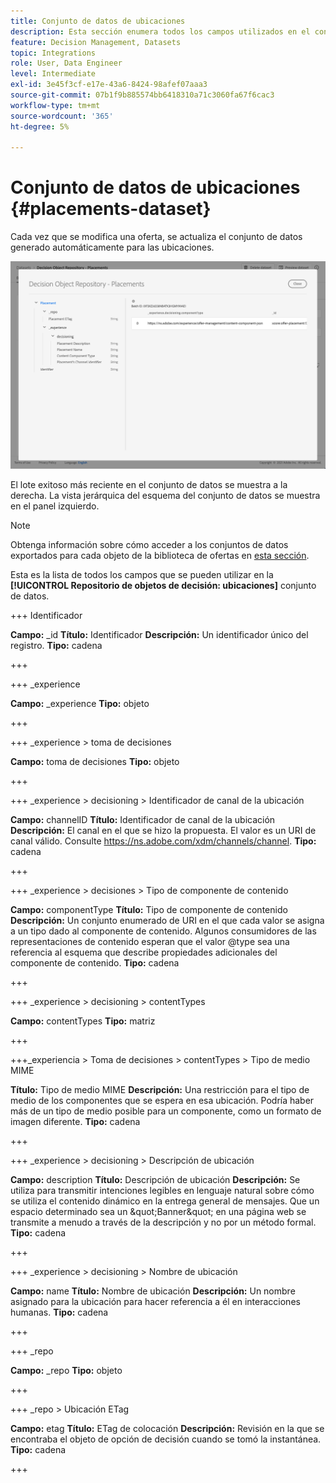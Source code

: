 ```yaml
---
title: Conjunto de datos de ubicaciones
description: Esta sección enumera todos los campos utilizados en el conjunto de datos exportado para las ubicaciones
feature: Decision Management, Datasets
topic: Integrations
role: User, Data Engineer
level: Intermediate
exl-id: 3e45f3cf-e17e-43a6-8424-98afef07aaa3
source-git-commit: 07b1f9b885574bb6418310a71c3060fa67f6cac3
workflow-type: tm+mt
source-wordcount: '365'
ht-degree: 5%

---
```


# Conjunto de datos de ubicaciones {#placements-dataset}

Cada vez que se modifica una oferta, se actualiza el conjunto de datos generado automáticamente para las ubicaciones.

![](../assets/dataset-placements.png)

El lote exitoso más reciente en el conjunto de datos se muestra a la derecha. La vista jerárquica del esquema del conjunto de datos se muestra en el panel izquierdo.

>[!NOTE]
>
>Obtenga información sobre cómo acceder a los conjuntos de datos exportados para cada objeto de la biblioteca de ofertas en [esta sección](../export-catalog/access-dataset.md).

Esta es la lista de todos los campos que se pueden utilizar en la **[!UICONTROL Repositorio de objetos de decisión: ubicaciones]** conjunto de datos.

<!--A placement describes a location or place in a personalized message. It is used to set technical constraints for content that the personalization decision supplies. The placement also represents a request to produce certain types of metrics when an experience event is produced where this placement is involved. For instance, the placement facilitates a personalized clickable image inside an email shown to an end-user. The placement may for instance request from the assembled experience that the click on its image gets reported in an experience event with a metric https://ns.adobe.com/xdm/data/metrics/web/linkclicks and a reference to this placement.-->

+++ Identificador

**Campo:** _id
**Título:** Identificador
**Descripción:** Un identificador único del registro.
**Tipo:** cadena

+++

+++ _experience

**Campo:** _experience
**Tipo:** objeto

+++

+++ _experience > toma de decisiones

**Campo:** toma de decisiones
**Tipo:** objeto

+++

+++ _experience > decisioning > Identificador de canal de la ubicación

**Campo:** channelID
**Título:** Identificador de canal de la ubicación
**Descripción:** El canal en el que se hizo la propuesta. El valor es un URI de canal válido. Consulte https://ns.adobe.com/xdm/channels/channel.
**Tipo:** cadena

+++

+++ _experience > decisiones > Tipo de componente de contenido

**Campo:** componentType
**Título:** Tipo de componente de contenido
**Descripción:** Un conjunto enumerado de URI en el que cada valor se asigna a un tipo dado al componente de contenido. Algunos consumidores de las representaciones de contenido esperan que el valor @type sea una referencia al esquema que describe propiedades adicionales del componente de contenido.
**Tipo:** cadena

+++

+++ _experience > decisioning > contentTypes

**Campo:** contentTypes
**Tipo:** matriz

+++

+++_experiencia > Toma de decisiones > contentTypes > Tipo de medio MIME

**Título:** Tipo de medio MIME
**Descripción:** Una restricción para el tipo de medio de los componentes que se espera en esa ubicación. Podría haber más de un tipo de medio posible para un componente, como un formato de imagen diferente.
**Tipo:** cadena

+++

+++ _experience > decisioning > Descripción de ubicación

**Campo:** description
**Título:** Descripción de ubicación
**Descripción:** Se utiliza para transmitir intenciones legibles en lenguaje natural sobre cómo se utiliza el contenido dinámico en la entrega general de mensajes. Que un espacio determinado sea un \&quot;Banner\&quot; en una página web se transmite a menudo a través de la descripción y no por un método formal.
**Tipo:** cadena

+++

+++ _experience > decisioning > Nombre de ubicación

**Campo:** name
**Título:** Nombre de ubicación
**Descripción:** Un nombre asignado para la ubicación para hacer referencia a él en interacciones humanas.
**Tipo:** cadena

+++

+++ _repo

**Campo:** _repo
**Tipo:** objeto

+++

+++ _repo > Ubicación ETag

**Campo:** etag
**Título:** ETag de colocación
**Descripción:** Revisión en la que se encontraba el objeto de opción de decisión cuando se tomó la instantánea.
**Tipo:** cadena

+++
